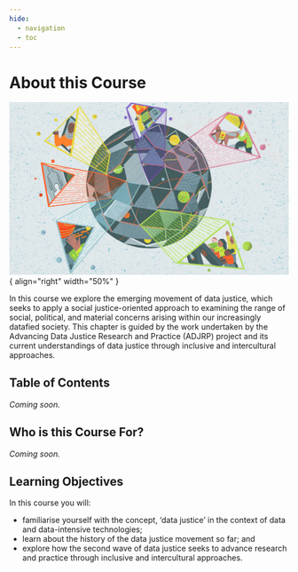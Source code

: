 ```yaml
---
hide:
  - navigation
  - toc
---
```


# About this Course

<div class="result" markdown>

  ![Illustration by Johnny Lighthands](https://raw.githubusercontent.com/alan-turing-institute/turing-commons/main/docs/assets/images/illustrations/dj-datajustice.jpg){ align="right" width="50%" }

  In this course we explore the emerging movement of data justice, which seeks to apply a social justice-oriented approach to examining the range of social, political, and material concerns arising within our increasingly datafied society. This chapter is guided by the work undertaken by the Advancing Data Justice Research and Practice (ADJRP) project and its current understandings of data justice through inclusive and intercultural approaches.  

</div>

## Table of Contents

_Coming soon._

## Who is this Course For?

_Coming soon._

## Learning Objectives

In this course you will: 

- familiarise yourself with the concept, ‘data justice’ in the context of data and data-intensive technologies; 
- learn about the history of the data justice movement so far; and 
- explore how the second wave of data justice seeks to advance research and practice through inclusive and intercultural approaches.  